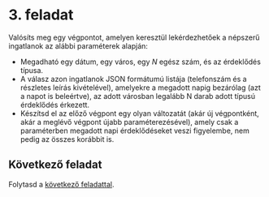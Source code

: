 # 3. feladat

Valósíts meg egy végpontot, amelyen keresztül lekérdezhetőek a népszerű ingatlanok az alábbi paraméterek alapján:

- Megadható egy dátum, egy város, egy *N* egész szám, és az érdeklődés típusa.
- A válasz azon ingatlanok JSON formátumú listája (telefonszám és a részletes leírás kivételével), amelyekre a megadott
  napig bezárólag (azt a napot is beleértve), az adott városban legalább N darab adott típusú érdeklődés érkezett.
- Készítsd el az előző végpont egy olyan változatát (akár új végpontként, akár a meglévő végpont újabb
  paraméterezésével), amely csak a paraméterben megadott napi érdeklődéseket veszi figyelembe, nem pedig az összes
  korábbit is.

## Következő feladat

Folytasd a [következő feladattal](Feladat-4.md).
